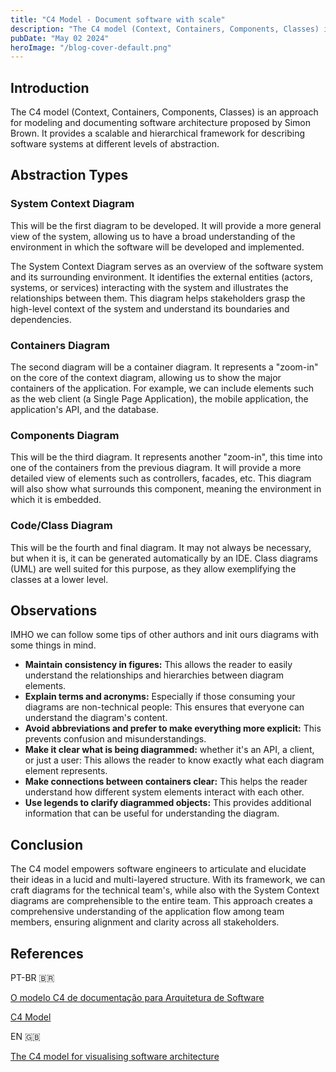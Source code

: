 ```yaml
---
title: "C4 Model - Document software with scale"
description: "The C4 model (Context, Containers, Components, Classes) is an approach for modeling and documenting software architecture proposed by Simon Brown. It provides a scalable and hierarchical framework for describing software systems at different levels of abstraction."
pubDate: "May 02 2024"
heroImage: "/blog-cover-default.png"
---
```


## Introduction

The C4 model (Context, Containers, Components, Classes) is an approach for modeling and documenting software architecture proposed by Simon Brown. It provides a scalable and hierarchical framework for describing software systems at different levels of abstraction.

## Abstraction Types

### System Context Diagram

This will be the first diagram to be developed. It will provide a more general view of the system, allowing us to have a broad understanding of the environment in which the software will be developed and implemented.

The System Context Diagram serves as an overview of the software system and its surrounding environment. It identifies the external entities (actors, systems, or services) interacting with the system and illustrates the relationships between them. This diagram helps stakeholders grasp the high-level context of the system and understand its boundaries and dependencies.

### Containers Diagram

The second diagram will be a container diagram. It represents a "zoom-in" on the core of the context diagram, allowing us to show the major containers of the application. For example, we can include elements such as the web client (a Single Page Application), the mobile application, the application's API, and the database.

### Components Diagram

This will be the third diagram. It represents another "zoom-in", this time into one of the containers from the previous diagram. It will provide a more detailed view of elements such as controllers, facades, etc. This diagram will also show what surrounds this component, meaning the environment in which it is embedded.

### Code/Class Diagram

This will be the fourth and final diagram. It may not always be necessary, but when it is, it can be generated automatically by an IDE. Class diagrams (UML) are well suited for this purpose, as they allow exemplifying the classes at a lower level.

## Observations

IMHO we can follow some tips of other authors and init ours diagrams with some things in mind.

- **Maintain consistency in figures:** This allows the reader to easily understand the relationships and hierarchies between diagram elements.
- **Explain terms and acronyms:** Especially if those consuming your diagrams are non-technical people: This ensures that everyone can understand the diagram's content.
- **Avoid abbreviations and prefer to make everything more explicit:** This prevents confusion and misunderstandings.
- **Make it clear what is being diagrammed:** whether it's an API, a client, or just a user: This allows the reader to know exactly what each diagram element represents.
- **Make connections between containers clear:** This helps the reader understand how different system elements interact with each other.
- **Use legends to clarify diagrammed objects:** This provides additional information that can be useful for understanding the diagram.

## Conclusion

The C4 model empowers software engineers to articulate and elucidate their ideas in a lucid and multi-layered structure. With its framework, we can craft diagrams for the technical team's, while also with the System Context diagrams are comprehensible to the entire team. This approach creates a comprehensive understanding of the application flow among team members, ensuring alignment and clarity across all stakeholders.

## References

PT-BR 🇧🇷

[O modelo C4 de documentação para Arquitetura de Software](https://www.infoq.com/br/articles/C4-architecture-model/)

[C4 Model](https://medium.com/pravaler-digital-team/c4-model-9b6e56705496)

EN 🇬🇧

[The C4 model for visualising software architecture](https://c4model.com/)
